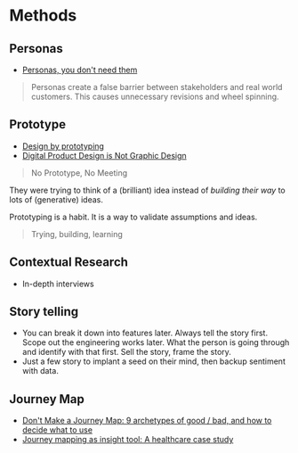 # Methods

## Personas

* [Personas, you don't need them](https://hondo.wtf/posts/on-personas/)

> Personas create a false barrier between stakeholders and real world customers. This causes unnecessary revisions and wheel spinning.

## Prototype

* [Design by prototyping](https://rgabydesign.com/design-by-prototyping-744b4031e7c7)
* [Digital Product Design is Not Graphic Design](https://medium.com/subform/digital-product-design-is-not-graphic-design-931ea97a0beb)

> No Prototype, No Meeting

They were trying to think of a (brilliant) idea instead of *building their way* to lots of (generative) ideas.

Prototyping is a habit. It is a way to validate assumptions and ideas.

> Trying, building, learning

## Contextual Research

* In-depth interviews

## Story telling

* You can break it down into features later. Always tell the story first. Scope out the engineering works later. What the person is going through and identify with that first. Sell the story, frame the story.
* Just a few story to implant a seed on their mind, then backup sentiment with data.

## Journey Map

* [Don't Make a Journey Map: 9 archetypes of good / bad, and how to decide what to use](https://medium.com/@shahrsays/dont-make-a-journey-map-9-archetypes-of-good-bad-and-how-to-decide-what-to-use-d65abd30ec6f#.fq1rrlsdt)
* [Journey mapping as insight tool: A healthcare case study](https://www.youtube.com/watch?v=OUoZq-g-Z2g)